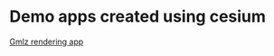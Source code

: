 <html lang="en">
	<head>
	<title>Cesium demo apps</title>
	</head>
	<body>
		<h1>Demo apps created using cesium</h1>
		<a href="http://ayk115.github.io/cesium-apps/demos/gmlzLoader/index.html">Gmlz rendering app</a>
	</body>	
</html>
